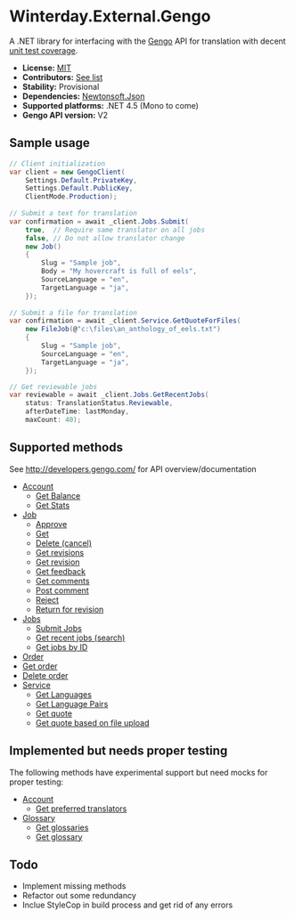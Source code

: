 Winterday.External.Gengo
========================

A .NET library for interfacing with the [Gengo](http://www.gengo.com)
API for translation with decent [unit test coverage](TESTING.md).

* **License:** [MIT](COPYING)
* **Contributors:** [See list](CONTRIBUTORS.md)
* **Stability:** Provisional
* **Dependencies:** [Newtonsoft.Json](https://github.com/JamesNK/Newtonsoft.Json/)
* **Supported platforms:** .NET 4.5 (Mono to come)
* **Gengo API version:** V2

Sample usage
------------

```csharp
// Client initialization
var client = new GengoClient(
    Settings.Default.PrivateKey,
    Settings.Default.PublicKey,
    ClientMode.Production);
        
// Submit a text for translation
var confirmation = await _client.Jobs.Submit(
    true,  // Require same translator on all jobs
    false, // Do not allow translator change
    new Job()
    {
        Slug = "Sample job",
        Body = "My hovercraft is full of eels",
        SourceLanguage = "en",
        TargetLanguage = "ja",
    });
    
// Submit a file for translation
var confirmation = await _client.Service.GetQuoteForFiles(
    new FileJob(@"c:\files\an_anthology_of_eels.txt")
    {
        Slug = "Sample job",
        SourceLanguage = "en",
        TargetLanguage = "ja",
    });

// Get reviewable jobs
var reviewable = await _client.Jobs.GetRecentJobs(
    status: TranslationStatus.Reviewable,
    afterDateTime: lastMonday,
    maxCount: 40);

```

Supported methods
-----------------

See http://developers.gengo.com/ for API overview/documentation

* [Account](http://developers.gengo.com/v2/api_methods/account/)
  * [Get Balance](http://developers.gengo.com/v2/api_methods/account/#balance-get)
  * [Get Stats](http://developers.gengo.com/v2/api_methods/account/#stats-get)
* [Job](http://developers.gengo.com/v2/api_methods/job/)
  * [Approve](http://developers.gengo.com/v2/api_methods/job/#job-put)
  * [Get](http://developers.gengo.com/v2/api_methods/job/#job-get)
  * [Delete (cancel)](http://developers.gengo.com/v2/api_methods/job/#job-delete)
  * [Get revisions](http://developers.gengo.com/v2/api_methods/job/#revisions-get)
  * [Get revision](http://developers.gengo.com/v2/api_methods/job/#revision-get)
  * [Get feedback](http://developers.gengo.com/v2/api_methods/job/#feedback-get)
  * [Get comments](http://developers.gengo.com/v2/api_methods/job/#comments-get)
  * [Post comment](http://developers.gengo.com/v2/api_methods/job/#comment-post)
  * [Reject](http://developers.gengo.com/v2/api_methods/job/#job-put)
  * [Return for revision](http://developers.gengo.com/v2/api_methods/job/#job-put)
* [Jobs](http://developers.gengo.com/v2/api_methods/jobs/)
  * [Submit Jobs](http://developers.gengo.com/v2/api_methods/jobs/#jobs-post)
  * [Get recent jobs (search)](http://developers.gengo.com/v2/api_methods/jobs/#jobs-get)
  * [Get jobs by ID](http://developers.gengo.com/v2/api_methods/jobs/#jobs-by-id-get)
* [Order](http://developers.gengo.com/v2/api_methods/order/)
 * [Get order](http://developers.gengo.com/v2/api_methods/order/#order-get)
 * [Delete order](http://developers.gengo.com/v2/api_methods/order/#order-delete)
* [Service](http://developers.gengo.com/v2/api_methods/service/)
  * [Get Languages](http://developers.gengo.com/v2/api_methods/service/#languages-get)
  * [Get Language Pairs](http://developers.gengo.com/v2/api_methods/service/#language-pairs-get)
  * [Get quote](http://developers.gengo.com/v2/api_methods/service/#quote-post)
  * [Get quote based on file upload](http://developers.gengo.com/v2/api_methods/service/#quote-files-post)

Implemented but needs proper testing
------------------------------------

The following methods have experimental support but need mocks for proper testing:

* [Account](http://developers.gengo.com/v2/api_methods/account/)
  * [Get preferred translators](http://developers.gengo.com/v2/api_methods/account/#preferred-translators-get)
* [Glossary](http://developers.gengo.com/v2/api_methods/glossary/)
  * [Get glossaries](http://developers.gengo.com/v2/api_methods/glossary/#glossaries-get)
  * [Get glossary](http://developers.gengo.com/v2/api_methods/glossary/#glossary-get)

Todo
----

* Implement missing methods
* Refactor out some redundancy
* Inclue StyleCop in build process and get rid of any errors
